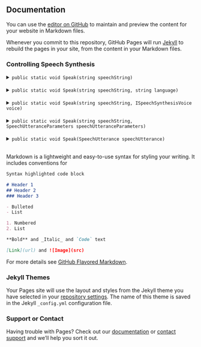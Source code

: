 ## Documentation

You can use the [editor on GitHub](https://github.com/revolt3r/TextToSpeech/edit/master/index.md) to maintain and preview the content for your website in Markdown files.

Whenever you commit to this repository, GitHub Pages will run [Jekyll](https://jekyllrb.com/) to rebuild the pages in your site, from the content in your Markdown files.

### Controlling Speech Synthesis


<details><summary><code>public static void Speak(string speechString)</code></summary>
<p>
<strong>Description</strong><br>
Enqueues an utterance to be spoken using DefaultParameters<br>
<strong>Parameters</strong><br>
  <i>speechString</i> - The text to be spoken in the utterance.<br>
<strong>Example</strong><br>
  <code>TTS.Speak("Hello world!");</code><br>
</p>
</details>
<br>

<details><summary><code>public static void Speak(string speechString, string language)</code></summary>
<p>
<strong>Description</strong><br>
Enqueues an utterance to be spoken using a voice object for the specified language and locale.<br>
<strong>Parameters</strong><br>
  <i>speechString</i> - The text to be spoken in the utterance.<br>
  <i>language</i> - A BCP 47 code specifying language and locale for a voice.<br>
<strong>Example</strong><br>
  <code>TTS.Speak("Hello world!", "en-US");</code><br>
</p>
</details>
<br>

<details><summary><code>public static void Speak(string speechString, ISpeechSynthesisVoice voice)</code></summary>
<p>
<strong>Description</strong><br>
Enqueues an utterance to be spoken using a specific voice object<br>
<strong>Parameters</strong><br>
  <i>speechString</i> - The text to be spoken in the utterance.<br>
  <i>voice</i> - The voice used to speak the utterance.<br>
<strong>Example</strong><br>
  <code>var voice = TTS.GetVoiceForLanguage("en-US");<br />
  TTS.Speak("Hello world!", voice);</code><br>
</p>
</details>
<br>

<details><summary><code>public static void Speak(string speechString, SpeechUtteranceParameters speechUtteranceParameters)</code></summary>
<p>
<strong>Description</strong><br>
Enqueues an utterance to be spoken with default voice using specific parameters<br>
<strong>Parameters</strong><br>
  <i>speechString</i> - The text to be spoken in the utterance.<br>
  <i>speechUtteranceParameters</i> - Parameters that affect the speech<br>
<strong>Example</strong><br>
  <code>var parameters = new SpeechUtteranceParameters();<br />
  TTS.Speak("Hello world!", parameters);</code><br>
</p>
</details>
<br>

<details><summary><code>public static void Speak(SpeechUtterance speechUtterance)</code></summary>
<p>
<strong>Description</strong><br>
Enqueues an utterance to be spoken with using specific parametersbr>
<strong>Parameters</strong><br>
  <i>speechUtterance</i> - A chunk of text to be spoken, along with parameters that affect its speech.<br>
<strong>Example</strong><br>
  <code>var utterance = new SpeechUtterance("Hello world!");<br />
  TTS.Speak(utterance);</code><br>
</p>
</details>
<br>















Markdown is a lightweight and easy-to-use syntax for styling your writing. It includes conventions for

```markdown
Syntax highlighted code block

# Header 1
## Header 2
### Header 3

- Bulleted
- List

1. Numbered
2. List

**Bold** and _Italic_ and `Code` text

[Link](url) and ![Image](src)
```

For more details see [GitHub Flavored Markdown](https://guides.github.com/features/mastering-markdown/).

### Jekyll Themes

Your Pages site will use the layout and styles from the Jekyll theme you have selected in your [repository settings](https://github.com/revolt3r/TextToSpeech/settings). The name of this theme is saved in the Jekyll `_config.yml` configuration file.

### Support or Contact

Having trouble with Pages? Check out our [documentation](https://help.github.com/categories/github-pages-basics/) or [contact support](https://github.com/contact) and we’ll help you sort it out.
